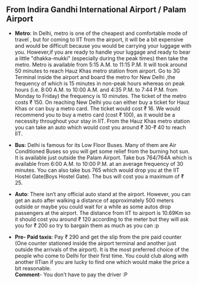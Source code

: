## From Indira Gandhi International Airport / Palam Airport

* **Metro**: In Delhi, metro is one of the cheapest and comfortable mode of travel , but for coming to IIT from the airport, it will be a bit expensive and would be difficult because you would be carrying your luggage with you. However,if you are ready to handle your luggage and ready to bear a little "dhakka-mukki" (especially during the peak times) then take the metro. Metro is available from 5:15 A.M. to 11:15 P.M. It will took around 50 minutes to reach Hauz Khas metro station from airport.
Go to 3G Terminal inside the airport and board the metro for New Delhi ,the frequency of which is 15 minutes in non-peak hours whereas on peak hours (i.e. 8:00 A.M. to 10:00 A.M. and 4:35 P.M. to 7:44 P.M. from Monday to Friday) the frequency is 10 minutes. The ticket of the metro costs &#8377; 150. On reaching New Delhi you can either buy a ticket for Hauz Khas or can buy a metro card. The ticket would cost &#8377; 16. We would recommend you to buy a metro card (cost &#8377; 100), as it would be a necessity throughout your stay in IIT. From the Hauz Khas metro station you can take an auto which would cost you around &#8377; 30-&#8377; 40 to reach IIT.

* **Bus**: Delhi is famous for its Low Floor Buses. Many of them are Air Conditioned Buses so you will get some relief from the burning hot sun. It is available just outside the Palam Airport. Take bus 764/764A which is available from 6:00 A.M. to 10:00 P.M. at an average frequency of 30 minutes. You can also take bus 765 which would drop you at the IIT Hostel Gate(Boys Hostel Gate). The bus will cost you a maximum of &#8377; 25.

* **Auto**: There isn’t any official auto stand at the airport. However, you can get an auto after walking a distance of approximately 500 meters outside or maybe you could wait for a while as some autos drop passengers at the airport. The distance from IIT to airport is 10.69Km so it should cost you around &#8377; 120 according to the meter but they will ask you for &#8377; 200 so try to bargain them as much as you can :p

* **Pre- Paid taxis**: Pay &#8377; 290 and get the slip from the pre paid counter (One counter stationed inside the airport terminal and another just outside the arrivals of the airport). It is the most preferred choice of the people who come to Delhi for their first time. You could club along with another IITian if you are lucky to find one which would make the price a bit reasonable.  
**Comment**- You don’t have to pay the driver :P

